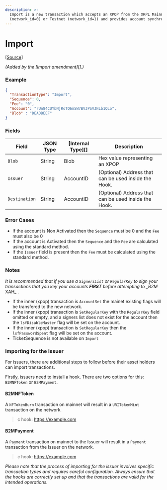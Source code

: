 ```yaml
---
description: >-
  Import is a new transaction which accepts an XPOP from the XRPL Mainnet chain
  (network_id=0) or Testnet (network_id=1) and provides account synchronisation.
---
```


# Import

\[[Source](https://github.com/Xahau/xahaud/blob/dev/src/ripple/app/tx/impl/URIToken.cpp)]

_(Added by the \[Import amendment]\[].)_

### Example

```json
{
  "TransactionType": "Import",
  "Sequence": 0,
  "Fee": "0",
  "Account": "rUn84CUYbNjRoTQ6mSW7BVJPSVJNLb1QLo",
  "Blob" : "DEADBEEF"
}
```

### Fields

| Field         | JSON Type | \[Internal Type]\[] | Description                                          |
| ------------- | --------- | ------------------- | ---------------------------------------------------- |
| `Blob`        | String    | Blob                | Hex value representing an XPOP                       |
| `Issuer`      | String    | AccountID           | (Optional) Address that can be used inside the Hook. |
| `Destination` | String    | AccountID           | (Optional) Address that can be used inside the Hook. |

### Error Cases

* If the account is Non Activated then the `Sequence` must be 0 and the `Fee` must also be 0
* If the account is Activated then the `Sequence` and the `Fee` are calculated using the standard method.
* If the `Issuer` field is present then the `Fee` must be calculated using the standard method.

### Notes

_It is recommended that if you use a `SignersList` or `RegularKey` to sign your transactions that you key your accounts **FIRST** before attempting to \_B2M_ XAH\_ .

* If the inner (xpop) transaction is `AccountSet` the mainet existing flags will be transfered to the new network.
* If the inner (xpop) transaction is `SetRegularKey` with the `RegularKey` field omitted or empty, and a signers list does not exist for the account then the `lsfDisableMaster` flag will be set on the account.
* If the inner (xpop) transaction is `SetRegularKey` then the `lsfPasswordSpent` flag will be set on the account.
* TicketSequence is not available on `Import`

### Importing for the Issuer

For issuers, there are additional steps to follow before their asset holders can import transactions.

Firstly, issuers need to install a hook. There are two options for this: `B2MNFToken` or `B2MPayment`.

#### B2MNFToken

A `NFTokenBurn` transaction on mainnet will result in a `URITokenMint` transaction on the network.

> c hook: https://example.com

#### B2MPayment

A `Payment` transaction on mainnet to the Issuer will result in a `Payment` transaction from the Issuer on the network.

> c hook: https://example.com

_Please note that the process of importing for the issuer involves specific transaction types and requires careful configuration. Always ensure that the hooks are correctly set up and that the transactions are valid for the intended operations._
